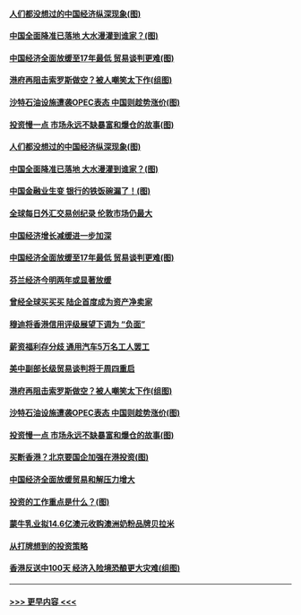 #### [人们都没想过的中国经济纵深现象(图)](../pages/p5/907684.md?t=09180255) 
#### [中国全面降准已落地 大水漫灌到谁家？(图)](../pages/p5/907688.md?t=09180255) 
#### [中国经济全面放缓至17年最低 贸易谈判更难(图)](../pages/p5/907648.md?t=09180255) 
#### [港府再阻击索罗斯做空？被人嘲笑太下作(组图)](../pages/p5/907637.md?t=09180255) 
#### [沙特石油设施遭袭OPEC表态 中国则趁势涨价(图)](../pages/p5/907570.md?t=09180255) 
#### [投资慢一点 市场永远不缺暴富和爆仓的故事(图)](../pages/p5/907564.md?t=09180255) 
#### [人们都没想过的中国经济纵深现象(图)](../pages/p5/907684.md?t=09180255) 
#### [中国全面降准已落地 大水漫灌到谁家？(图)](../pages/p5/907688.md?t=09180255) 
#### [中国金融业生变 银行的铁饭碗漏了！(图)](../pages/p5/907683.md?t=09180255) 
#### [全球每日外汇交易创纪录 伦敦市场仍最大](../pages/p5/907685.md?t=09180255) 
#### [中国经济增长减缓进一步加深](../pages/p5/907649.md?t=09180255) 
#### [中国经济全面放缓至17年最低 贸易谈判更难(图)](../pages/p5/907648.md?t=09180255) 
#### [芬兰经济今明两年或显著放缓](../pages/p5/907643.md?t=09180255) 
#### [曾经全球买买买 陆企首度成为资产净卖家](../pages/p5/907641.md?t=09180255) 
#### [穆迪将香港信用评级展望下调为 “负面”](../pages/p5/907640.md?t=09180255) 
#### [薪资福利存分歧 通用汽车5万名工人罢工](../pages/p5/907639.md?t=09180255) 
#### [美中副部长级贸易谈判将于周四重启](../pages/p5/907638.md?t=09180255) 
#### [港府再阻击索罗斯做空？被人嘲笑太下作(组图)](../pages/p5/907637.md?t=09180255) 
#### [沙特石油设施遭袭OPEC表态 中国则趁势涨价(图)](../pages/p5/907570.md?t=09180255) 
#### [投资慢一点 市场永远不缺暴富和爆仓的故事(图)](../pages/p5/907564.md?t=09180255) 
#### [买断香港？北京要国企加强在港投资(图)](../pages/p5/907582.md?t=09180255) 
#### [中国经济全面放缓贸易和解压力增大](../pages/p5/907579.md?t=09180255) 
#### [投资的工作重点是什么？(图)](../pages/p5/907561.md?t=09180255) 
#### [蒙牛乳业拟14.6亿澳元收购澳洲奶粉品牌贝拉米](../pages/p5/907571.md?t=09180255) 
#### [从打牌想到的投资策略](../pages/p5/907563.md?t=09180255) 
#### [香港反送中100天 经济入险境恐酿更大灾难(组图)](../pages/p5/907533.md?t=09180255) 

----
#### [ >>> 更早内容 <<< ](../indexes/p5-earlier.md)
